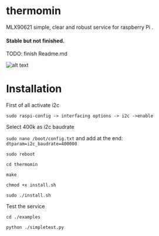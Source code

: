 # thermomin
MLX90621 simple, clear and robust service for raspberry Pi .<h4>Stable but not finished.</h4><p> 
TODO:
finish Readme.md

![alt text](http://i.imgur.com/c2Vv2Rv.png)

# Installation
First of all activate i2c

```sudo raspi-config -> interfacing options -> i2c ->enable```

Select 400k as i2c baudrate 

```sudo nano /boot/config.txt``` and add at the end: ```dtparam=i2c_baudrate=400000```

```sudo reboot```

```cd thermomin```

```make```

```chmod +x install.sh```

```sudo ./install.sh```

Test the service

```cd ./examples```

```python ./simpletest.py```
